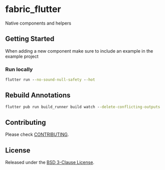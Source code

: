 # fabric_flutter

Native components and helpers

## Getting Started

When adding a new component make sure to include an example in the example project

### Run locally

```cmd
flutter run --no-sound-null-safety --hot
```

## Rebuild Annotations

```cmd
flutter pub run build_runner build watch --delete-conflicting-outputs
```

## Contributing

Please check [CONTRIBUTING](CONTRIBUTING.md).

## License

Released under the [BSD 3-Clause License](LICENSE.md).